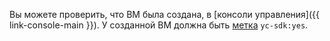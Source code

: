 Вы можете проверить, что ВМ была создана, в [консоли управления]({{ link-console-main }}). У созданной ВМ должна быть [метка](../../../resource-manager/concepts/labels) `yc-sdk:yes`.